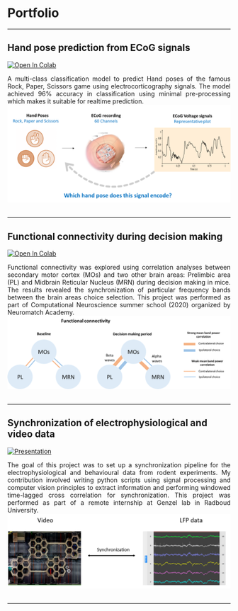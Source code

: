 # Portfolio
---
## Hand pose prediction from ECoG signals

[![Open In Colab](https://colab.research.google.com/assets/colab-badge.svg)](https://colab.research.google.com/drive/16yHW17_wBuQALTkcY8qOw7K1NHWaGM5-?usp=sharing)

<div style="text-align: justify">A multi-class classification model to predict Hand poses of the famous Rock, Paper, Scissors game using electrocorticography signals. The model achieved 96% accuracy in classification using minimal pre-processing which makes it suitable for realtime prediction.</div> 

<center><img src="assets/img/Ecog_image.png"/></center>
<br>

---
## Functional connectivity during decision making

[![Open In Colab](https://colab.research.google.com/assets/colab-badge.svg)](https://colab.research.google.com/drive/1M5IMT_tHCCJsNaUBW8HTD7BAocNGj_HU?usp=sharing)

<div style="text-align: justify"> Functional connectivity was explored using correlation analyses between secondary motor cortex (MOs) and two other brain areas: Prelimbic area (PL) and Midbrain Reticular Nucleus (MRN) during decision making in mice. The results revealed the synchronization of particular frequency bands between the brain areas choice selection. This project was performed as part of Computational Neuroscience summer school (2020) organized by Neuromatch Academy.  </div> 

<center><img src="assets/img/results_rep.png"/></center>
<br>

---
## Synchronization of electrophysiological and video data 

[![Presentation](https://img.shields.io/badge/Canva-%2300C4CC.svg?style=for-the-badge&logo=Canva&logoColor=white)](https://www.canva.com/design/DAEe__tcT0g/VW-kS9qyRiaFxtj_8aslNg/view?utm_content=DAEe__tcT0g&utm_campaign=designshare&utm_medium=link2&utm_source=sharebutton#9)

<div style="text-align: justify"> The goal of this project was to set up a synchronization pipeline for the electrophysiological and behavioural data from rodent experiments. My contribution involved writing python scripts using signal processing and computer vision principles to extract information and performing windowed time-lagged cross correlation for synchronization. This project was performed as part of a remote internship at Genzel lab in Radboud University. </div>


<center><img src="assets/img/synchro_pic.png"/></center>
<br>

---

